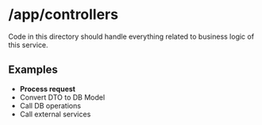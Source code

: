 # /app/controllers

Code in this directory should handle everything related to business logic of this service.

## Examples

- **Process request**
- Convert DTO to DB Model
- Call DB operations
- Call external services
